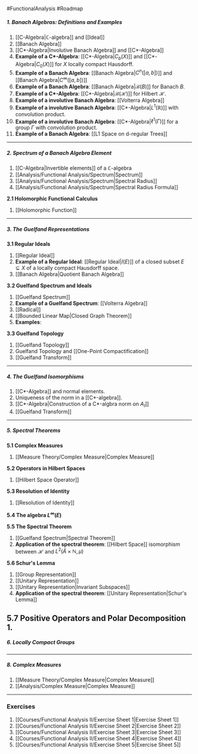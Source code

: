 #FunctionalAnalysis #Roadmap 

##### 1. Banach Algebras: Definitions and Examples
1. [[C-Algebra|$\mathbb{C}$-algebra]] and [[Ideal]]
3. [[Banach Algebra]]
4. [[C*-Algebra|Involutive Banach Algebra]] and [[C*-Algebra]]
5. **Example of a C\*-Algebra**: [[C*-Algebra|$C_{b}(X)$]] and [[C*-Algebra|$C_{0}(X)$]] for $X$ locally compact Hausdorff.
6. **Example of a Banach Algebra**: [[Banach Algebra|$C^n([a,b])$]] and [[Banach Algebra|$C^\infty([a,b])$]]
7. **Example of a Banach Algebra**: [[Banach Algebra|$\mathcal{B}(B)$]] for Banach $B$.
8. **Example of a C\*-Algebra**: [[C*-Algebra|$\mathcal{B}(\mathcal{H})$]] for Hilbert $\mathcal{H}$.
10. **Example of a involutive Banach Algebra**: [[Volterra Algebra]]
11. **Example of a involutive Banach Algebra**: [[C*-Algebra|$L^1(\mathbb{R})$]] with convolution product.
12. **Example of a involutive Banach Algebra**: [[C*-Algebra|$\ell^1(\Gamma)$]] for a group $\Gamma$ with convolution product.
13. **Example of a Banach Algebra**: [[L1 Space on d-regular Trees]]
---
##### 2. Spectrum of a Banach Algebra Element
1. [[C-Algebra|Invertible elements]] of a $\mathbb{C}$-algebra
1. [[Analysis/Functional Analysis/Spectrum|Spectrum]]
2. [[Analysis/Functional Analysis/Spectrum|Spectral Radius]]
3. [[Analysis/Functional Analysis/Spectrum|Spectral Radius Formula]]

**2.1 Holomorphic Functional Calculus**
1. [[Holomorphic Function]]
---
##### 3. The Guelfand Representations
**3.1 Regular Ideals**
1. [[Regular Ideal]]
2. **Example of a Regular Ideal**: [[Regular Ideal|$I(E)$]] of a closed subset $E\subseteq X$ of a locally compact Hausdorff space.
3. [[Banach Algebra|Quotient Banach Algebra]]

**3.2 Guelfand Spectrum and Ideals**
1. [[Guelfand Spectrum]]
2. **Example of a Guelfand Spectrum**: [[Volterra Algebra]]
3. [[Radical]]
4. [[Bounded Linear Map|Closed Graph Theorem]]
5. **Examples**:

**3.3 Guelfand Topology**
1. [[Guelfand Topology]]
2. Guelfand Topology and [[One-Point Compactification]]
3. [[Guelfand Transform]]
---
##### 4. The Guelfand Isomorphisms
1. [[C*-Algebra]] and normal elements.
2. Uniqueness of the norm in a [[C*-algebra]].
3. [[C*-Algebra|Construction of a C\*-algbra norm on $A_{I}$]]
4. [[Guelfand Transform]]
---
##### 5. Spectral Theorems
**5.1 Complex Measures**
1. [[Measure Theory/Complex Measure|Complex Measure]]

**5.2 Operators in Hilbert Spaces**
1. [[Hilbert Space Operator]]

**5.3 Resolution of Identity**
1. [[Resolution of Identity]]

**5.4 The algebra $L^\infty(E)$**

**5.5 The Spectral Theorem**
1. [[Guelfand Spectrum|Spectral Theorem]]
2. **Application of the spectral theorem**:  [[Hilbert Space]] isomorphism between $\mathcal{H}$ and $L^2(\widehat{A}\times \mathbb{N},\mu)$

**5.6 Schur's Lemma**
1. [[Group Representation]]
2. [[Unitary Representation]]
3. [[Unitary Representation|Invariant Subspaces]]
4. **Application of the spectral theorem**: [[Unitary Representation|Schur's Lemma]]

**5.7 Positive Operators and Polar Decomposition**
1. 
---
##### 6. Locally Compact Groups
---
##### 8. Complex Measures
1. [[Measure Theory/Complex Measure|Complex Measure]]
2. [[Analysis/Complex Measure|Complex Measure]]
---
### Exercises
1. [[Courses/Functional Analysis II/Exercise Sheet 1|Exercise Sheet 1]]
2. [[Courses/Functional Analysis II/Exercise Sheet 2|Exercise Sheet 2]]
3. [[Courses/Functional Analysis II/Exercise Sheet 3|Exercise Sheet 3]]
4. [[Courses/Functional Analysis II/Exercise Sheet 4|Exercise Sheet 4]]
5. [[Courses/Functional Analysis II/Exercise Sheet 5|Exercise Sheet 5]]